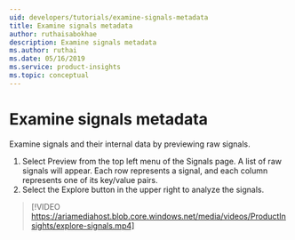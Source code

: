 ```yaml
---
uid: developers/tutorials/examine-signals-metadata
title: Examine signals metadata
author: ruthaisabokhae
description: Examine signals metadata
ms.author: ruthai
ms.date: 05/16/2019
ms.service: product-insights
ms.topic: conceptual
---
```


# Examine signals metadata

Examine signals and their internal data by previewing raw signals.

1. Select Preview from the top left menu of the Signals page. A list of raw signals will appear. Each row represents a signal, and each column represents one of its key/value pairs.
1. Select the Explore button in the upper right to analyze the signals.

> [!VIDEO https://ariamediahost.blob.core.windows.net/media/videos/ProductInsights/explore-signals.mp4]

